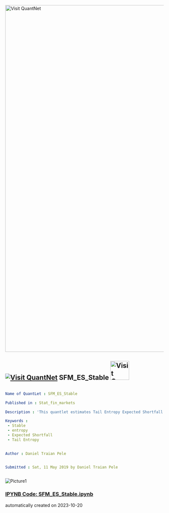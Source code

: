 [<img src="https://github.com/QuantLet/Styleguide-and-FAQ/blob/master/pictures/banner.png" width="1100" alt="Visit QuantNet">](http://quantlet.de/)

## [<img src="https://github.com/QuantLet/Styleguide-and-FAQ/blob/master/pictures/qloqo.png" alt="Visit QuantNet">](http://quantlet.de/) **SFM_ES_Stable** [<img src="https://github.com/QuantLet/Styleguide-and-FAQ/blob/master/pictures/QN2.png" width="60" alt="Visit QuantNet 2.0">](http://quantlet.de/)

```yaml

Name of QuantLet : SFM_ES_Stable

Published in : Stat_fin_markets

Description : 'This quantlet estimates Tail Entropy Expected Shortfall for a Stable Distribution.'

Keywords : 
 - Stable
 - entropy
 - Expected Shortfall
 - Tail Entropy

 
Author : Daniel Traian Pele


Submitted : Sat, 11 May 2019 by Daniel Traian Pele



```

![Picture1](index.png)

### [IPYNB Code: SFM_ES_Stable.ipynb](SFM_ES_Stable.ipynb)


automatically created on 2023-10-20